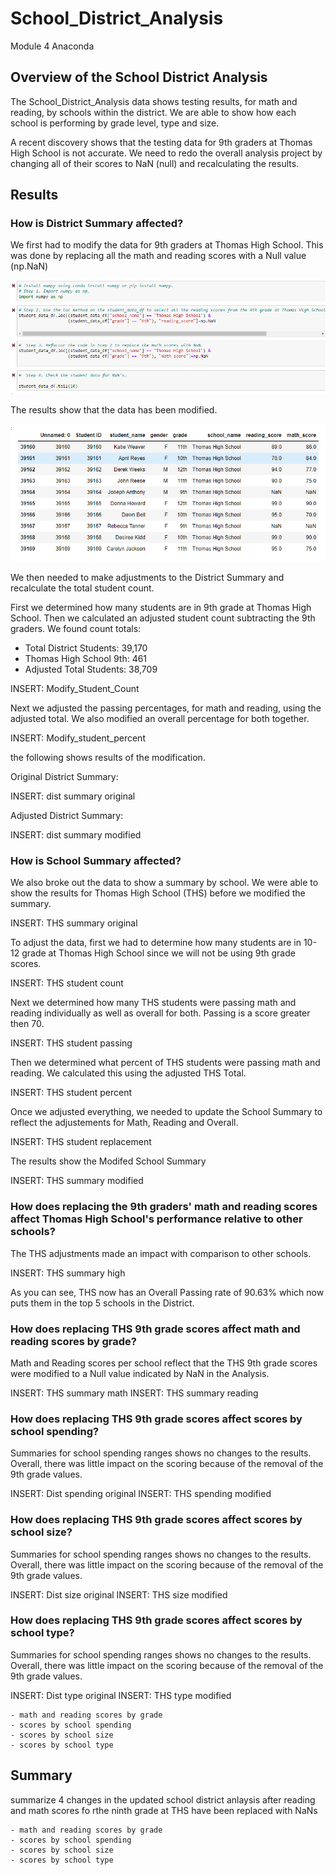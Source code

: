 # School_District_Analysis
Module 4 Anaconda

## Overview of the School District Analysis

The School_District_Analysis data shows testing results, for math and reading, by schools within the district.  We are able to show how each school is performing by grade level, type and size.

A recent discovery shows that the testing data for 9th graders at Thomas High School is not accurate.  We need to redo the overall analysis project by changing all of their scores to NaN (null) and recalculating the results.




## Results

### How is District Summary affected?

We first had to modify the data for 9th graders at Thomas High School.  This was done by replacing all the math and reading scores with a Null value (np.NaN)

![Modify Data](https://github.com/ckbauman/School_District_Analysis/blob/main/Modify_Data_1-4.png)

The results show that the data has been modified.

![Modify Output](https://github.com/ckbauman/School_District_Analysis/blob/main/Modify_Data_Output.png)

We then needed to make adjustments to the District Summary and recalculate the total student count.

First we determined how many students are in 9th grade at Thomas High School.  Then we calculated an adjusted student count subtracting the 9th graders.  We found count totals:

- Total District Students: 39,170
- Thomas High School 9th:  461
- Adjusted Total Students: 38,709

INSERT: Modify_Student_Count

Next we adjusted the passing percentages, for math and reading, using the adjusted total.  We also modified an overall percentage for both together.

INSERT:  Modify_student_percent

the following shows results of the modification.

Original District Summary:

INSERT: dist summary original

Adjusted District Summary:

INSERT:  dist summary modified


### How is School Summary affected?

We also broke out the data to show a summary by school.  We were able to show the results for Thomas High School (THS) before we modified the summary.

INSERT: THS summary original

To adjust the data, first we had to determine how many students are in 10-12 grade at Thomas High School since we will not be using 9th grade scores.

INSERT:  THS student count

Next we determined how many THS students were passing math and reading individually as well as overall for both.  Passing is a score greater then 70.

INSERT:  THS student passing

Then we determined what percent of THS students were passing math and reading.  We calculated this using the adjusted THS Total.

INSERT:  THS student percent

Once we adjusted everything, we needed to update the School Summary to reflect the adjustements for Math, Reading and Overall.

INSERT:  THS student replacement

The results show the Modifed School Summary

INSERT:  THS summary modified

### How does replacing the 9th graders' math and reading scores affect Thomas High School's performance relative to other schools?

The THS adjustments made an impact with comparison to other schools.

INSERT:  THS summary high

As you can see, THS now has an Overall Passing rate of 90.63% which now puts them in the top 5 schools in the District.


### How does replacing THS 9th grade scores affect math and reading scores by grade?

Math and Reading scores per school reflect that the THS 9th grade scores were modified to a Null value indicated by NaN in the Analysis.

INSERT:  THS summary math
INSERT:  THS summary reading

### How does replacing THS 9th grade scores affect scores by school spending?

Summaries for school spending ranges shows no changes to the results.  Overall, there was little impact on the scoring because of the removal of the 9th grade values.

INSERT:  Dist spending original
INSERT:  THS spending modified

### How does replacing THS 9th grade scores affect scores by school size?

Summaries for school spending ranges shows no changes to the results.  Overall, there was little impact on the scoring because of the removal of the 9th grade values.

INSERT:  Dist size original
INSERT:  THS size modified


### How does replacing THS 9th grade scores affect scores by school type?

Summaries for school spending ranges shows no changes to the results.  Overall, there was little impact on the scoring because of the removal of the 9th grade values.

INSERT:  Dist type original
INSERT:  THS type modified

    - math and reading scores by grade
    - scores by school spending
    - scores by school size
    - scores by school type





## Summary

summarize 4 changes in the updated school district anlaysis after reading and math scores fo rthe ninth grade at THS have been replaced with NaNs



    - math and reading scores by grade
    - scores by school spending
    - scores by school size
    - scores by school type
